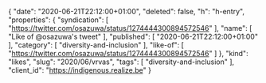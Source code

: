{
  "date": "2020-06-21T22:12:00+01:00",
  "deleted": false,
  "h": "h-entry",
  "properties": {
    "syndication": [
      "https://twitter.com/osazuwa/status/1274444300894572546"
    ],
    "name": [
      "Like of @osazuwa's tweet"
    ],
    "published": [
      "2020-06-21T22:12:00+01:00"
    ],
    "category": [
      "diversity-and-inclusion"
    ],
    "like-of": [
      "https://twitter.com/osazuwa/status/1274444300894572546"
    ]
  },
  "kind": "likes",
  "slug": "2020/06/vrvas",
  "tags": [
    "diversity-and-inclusion"
  ],
  "client_id": "https://indigenous.realize.be"
}
